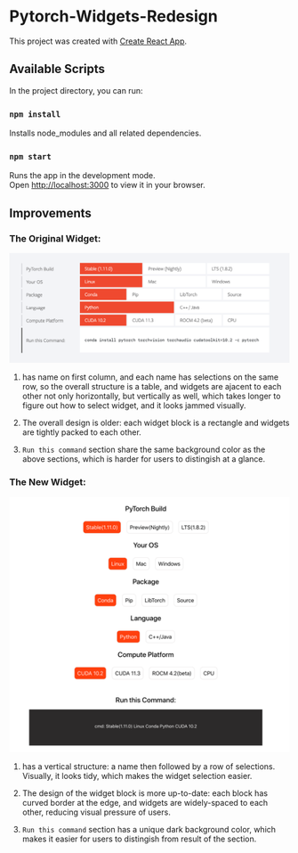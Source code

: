 # Pytorch-Widgets-Redesign

This project was created with [Create React App](https://github.com/facebook/create-react-app).

## Available Scripts

In the project directory, you can run:

### `npm install`

Installs node_modules and all related dependencies.

### `npm start`

Runs the app in the development mode.\
Open [http://localhost:3000](http://localhost:3000) to view it in your browser.

## Improvements

### The Original Widget:

![the old widget](https://github.com/97-Jeffrey/PyTorch-Widgets-Redesign/blob/master/Doc/Screen%20Shot%202022-03-29%20at%202.29.57%20PM.png?raw=true)

1. has name on first column, and each name has selections on the same row, so the overall structure is a table, and widgets are ajacent to each other not only horizontally, but vertically as well, which takes longer to figure out how to select widget, and it looks jammed visually.

2. The overall design is older: each widget block is a rectangle and widgets are tightly packed to each other.

3. `Run this command` section share the same background color as the above sections, which is harder for users to distingish at a glance.

### The New Widget:

![the new widget](https://github.com/97-Jeffrey/PyTorch-Widgets-Redesign/blob/master/Doc/Screen%20Shot%202022-03-29%20at%202.29.04%20PM.png?raw=true)

1. has a vertical structure: a name then followed by a row of selections. Visually, it looks tidy, which makes the widget selection easier.

2. The design of the widget block is more up-to-date: each block has curved border at the edge, and widgets are widely-spaced to each other, reducing visual pressure of users.

3. `Run this command` section has a unique dark background color, which makes it easier for users to distingish from result of the section.
